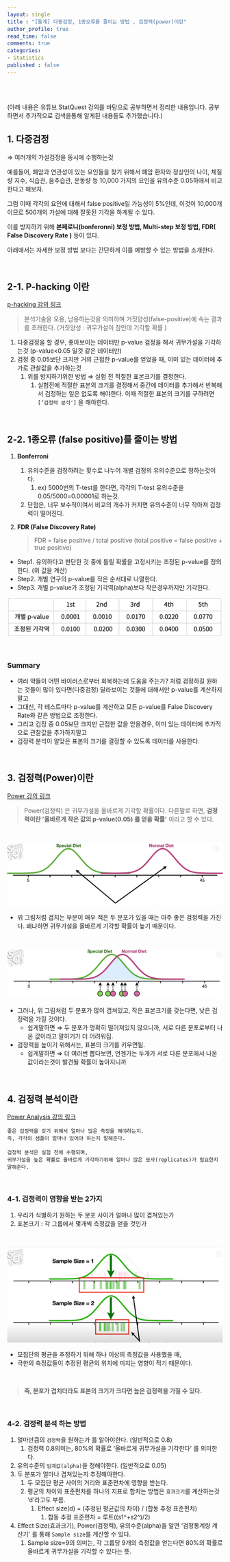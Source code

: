 ```yaml
---
layout: single
title : "[통계] 다중검정, 1종오류를 줄이는 방법 , 검정력(power)이란"
author_profile: true
read_time: false
comments: true
categories:
- Statistics
published : false
---
```


<br>
<br>



(아래 내용은 유튜브 StatQuest 강의를 바탕으로 공부하면서 정리한 내용입니다. 공부하면서 추가적으로 검색을통해 알게된 내용들도 추가했습니다.)



## 1. 다중검정

⇒ 여러개의 가설검정을 동시에 수행하는것

예를들어, 폐암과 연관성이 있는 요인들을 찾기 위해서 폐암 환자와 정상인의 나이, 체질량 지수, 식습관, 음주습관, 운동량 등 10,000 가지의 요인을 유의수준 0.05하에서 비교한다고 해보자.

그럼 이때 각각의 요인에 대해서 false positive일 가능성이 5%인데, 이것이 10,000개이므로 500개의 가설에 대해 잘못된 기각을 하게될 수 있다.

이를 방지하기 위해 **본페로니(bonferonni) 보정 방법, Multi-step 보정 방법, FDR( False Discovery Rate )** 등이 있다.

아래에서는 자세한 보정 방법 보다는 간단하게 이를 예방할 수 있는 방법을 소개한다.





<br>



## 2-1. P-hacking 이란
[p-hacking 강의 링크](https://www.youtube.com/watch?v=HDCOUXE3HMM)

> 분석기술을 오용, 남용하는것을 의미하며 거짓양성(false-positive)에 속는 결과를 초래한다. (거짓양성 : 귀무가설이 참인데 기각할 확률 )

1. 다중검정을 할 경우, 좋아보이는 데이터만 p-value 검정을 해서 귀무가설을 기각하는것 (p-value<0.05 일것 같은 데이터만)
2. 검정 중 0.05보단 크지만 거의 근접한 p-value를 얻었을 때, 이미 있는 데이터에 추가로 관찰값을 추가하는것
   1. 위를 방지하기위한 방법 ⇒ 실험 전 적절한 표본크기를 결정한다.
      1. 실험전에 적절한 표본의 크기를 결정해서 중간에 데이터를 추가해서 반복해서 검정하는 일은 없도록 해야한다. 이때 적절한 표본의 크기를 구하려면 `[‘검정력 분석']` 을 해야한다.

<br>



## 2-2. 1종오류 (false positive)를 줄이는 방법

1. **Bonferroni**
   1. 유의수준을 검정하려는 횟수로 나누어 개별 검정의 유의수준으로 정하는것이다.
      1. ex) 5000번의 T-test를 한다면, 각각의 T-test 유의수준을 0.05/5000=0.00001로 하는것.
   2. 단점은, 너무 보수적이여서 비교의 개수가 커지면 유의수준이 너무 작아져 검정력이 떨어진다.

2. **FDR (False Discovery Rate)**
   > FDR = false positive / total positive (total positive = false positive + true positive)

- Step1. 유의하다고 판단한 것 중에 틀릴 확률을 고정시키는 조정된 p-value를 정의한다. (위 값을 계산)
- Step2. 개별 연구의 p-value를 작은 순서대로 나열한다.
- Step3. 개별 p-value가 조정된 기각역(alpha)보다 작은경우까지만 기각한다.

![png](/images/2022-02-14-statistics-FalsePositive-Power_files/2022-02-14-statistics-FalsePositive-Power_1.png)
  



<br>

### Summary

- 여러 약들이 어떤 바이러스로부터 회복하는데 도움을 주는가? 처럼 검정하길 원하는 것들이 많이 있다면(다중검정) 달라보이는 것들에 대해서만 p-value를 계산하지말고
- 그대신, 각 테스트마다 p-value를 계산하고 모든 p-value를 False Discovery Rate와 같은 방법으로 조정한다.
- 그리고 검정 중 0.05보단 크지만 근접한 값을 얻을경우, 이미 있는 데이터에 추가적으로 관찰값을 추가하지말고
- 검정력 분석이 알맞은 표본의 크기를 결정할 수 있도록 데이터를 사용한다. 



<br>






## 3. 검정력(Power)이란
[Power 강의 링크](https://www.youtube.com/watch?v=Rsc5znwR5FA)

> Power(검정력) 은 귀무가설을 올바르게 기각할 확률이다. 다른말로 하면, **검정력이란 '올바르게 작은 값의 p-value(0.05) 를 얻을 확률'** 이라고 할 수 있다.

<br>

![png](/images/2022-02-14-statistics-FalsePositive-Power_files/2022-02-14-statistics-FalsePositive-Power_2.png)
- 위 그림처럼 겹치는 부분이 매우 적은 두 분포가 있을 때는 아주 좋은 검정력을 가진다. 왜냐하면 귀무가설을 올바르게 기각할 확률이 높기 때문이다.

<br>


![png](/images/2022-02-14-statistics-FalsePositive-Power_files/2022-02-14-statistics-FalsePositive-Power_3.png)
- 그러나, 위 그림처럼 두 분포가 많이 겹쳐있고, 작은 표본크기를 갖는다면, 낮은 검정력을 가질 것이다.
  - 쉽게말하면 ⇒ 두 분포가 명확히 떨어져있지 않으니까, 서로 다른 분포로부터 나온 값이라고 말하기가 더 어려워짐.
- 검정력을 높이기 위해서는, 표본의 크기를 키우면됨.
  - 쉽게말하면 ⇒ 더 여러번 뽑다보면, 언젠가는 두개가 서로 다른 분포에서 나온 값이라는것이 발견될 확률이 높아지니까



<br>



## 4. 검정력 분석이란
[Power Analysis 강의 링크](https://www.youtube.com/watch?v=VX_M3tIyiYk)


```
좋은 검정력을 갖기 위해서 얼마나 많은 측정을 해야하는지. 
즉, 각각의 샘플이 얼마나 있어야 하는지 말해준다.

검정력 분석은 실험 전에 수행되며, 
귀무가설을 높은 확률로 올바르게 기각하기위해 얼마나 많은 모사(replicates)가 필요한지 말해준다.
```



<br>

### 4-1. **검정력이 영향을 받는 2가지**

1. 우리가 식별하기 원하는 두 분포 사이가 얼마나 많이 겹쳐있는가
2. 표본크기 : 각 그룹에서 몇개씩 측정값을 얻을 것인가

<br>


![png](/images/2022-02-14-statistics-FalsePositive-Power_files/2022-02-14-statistics-FalsePositive-Power_4.png)
- 모집단의 평균을 추정하기 위해 하나 이상의 측정값을 사용했을 때,
- 극한의 측정값들이 추정된 평균의 위치에 미치는 영향이 적기 때문이다.

<br>

> **즉, 분포가 겹치더라도 표본의 크기가 크다면 높은 검정력을 가질 수 있다.**



<br>

### 4-2. 검정력 분석 하는 방법

1. 얼마만큼의 `검정력`을 원하는가 를 알아야한다. (일반적으로 0.8)
   1. 검정력 0.8의미는, 80%의 확률로 ‘올바르게 귀무가설을 기각한다' 를 의미한다.
2. 유의수준의 `임계값(alpha)`을 정해야한다. (일반적으로 0.05)
3. 두 분포가 얼마나 겹쳐있는지 추정해야한다.
   1. 두 모집단 평균 사이의 거리와 표준편차에 영향을 받는다.
   2. 평균의 차이와 표준편차를 하나의 지표로 합치는 방법은 `효과크기`를 계산하는것 ‘d’라고도 부름.
      1. Effect size(d) = (추정된 평균값의 차이) / (합동 추정 표준편차)
         1. 합동 추정 표준편차 = 루트((s1^+s2^)/2)
4. Effect Size(효과크기), Power(검정력), 유의수준(alpha)을 알면  ‘검정통계량 계산기' 를 통해 `Sample size`를 계산할 수 있다.
   1. Sample size=9의 의미는, 각 그룹당 9개의 측정값을 얻는다면 80%의 확률로 올바르게 귀무가설을 기각할 수 있다는 뜻.



<br>

